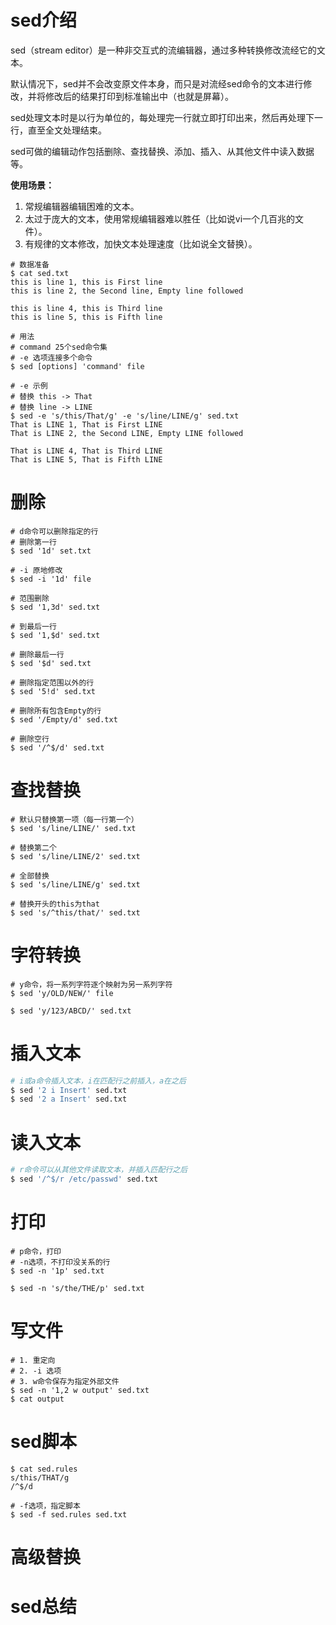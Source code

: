 # sed介绍

sed（stream editor）是一种非交互式的流编辑器，通过多种转换修改流经它的文本。

默认情况下，sed并不会改变原文件本身，而只是对流经sed命令的文本进行修改，并将修改后的结果打印到标准输出中（也就是屏幕）。

sed处理文本时是以行为单位的，每处理完一行就立即打印出来，然后再处理下一行，直至全文处理结束。

sed可做的编辑动作包括删除、查找替换、添加、插入、从其他文件中读入数据等。

**使用场景：**

1. 常规编辑器编辑困难的文本。
2. 太过于庞大的文本，使用常规编辑器难以胜任（比如说vi一个几百兆的文件）。
3. 有规律的文本修改，加快文本处理速度（比如说全文替换）。

```shell
# 数据准备
$ cat sed.txt
this is line 1, this is First line
this is line 2, the Second line, Empty line followed

this is line 4, this is Third line
this is line 5, this is Fifth line

# 用法
# command 25个sed命令集
# -e 选项连接多个命令
$ sed [options] 'command' file

# -e 示例
# 替换 this -> That
# 替换 line -> LINE
$ sed -e 's/this/That/g' -e 's/line/LINE/g' sed.txt
That is LINE 1, That is First LINE
That is LINE 2, the Second LINE, Empty LINE followed

That is LINE 4, That is Third LINE
That is LINE 5, That is Fifth LINE
```



# 删除

```shell
# d命令可以删除指定的行
# 删除第一行
$ sed '1d' set.txt

# -i 原地修改
$ sed -i '1d' file

# 范围删除
$ sed '1,3d' sed.txt

# 到最后一行
$ sed '1,$d' sed.txt

# 删除最后一行
$ sed '$d' sed.txt

# 删除指定范围以外的行
$ sed '5!d' sed.txt

# 删除所有包含Empty的行
$ sed '/Empty/d' sed.txt

# 删除空行
$ sed '/^$/d' sed.txt
```



# 查找替换

```shell
# 默认只替换第一项（每一行第一个）
$ sed 's/line/LINE/' sed.txt

# 替换第二个
$ sed 's/line/LINE/2' sed.txt

# 全部替换
$ sed 's/line/LINE/g' sed.txt

# 替换开头的this为that
$ sed 's/^this/that/' sed.txt
```



# 字符转换

```shell
# y命令，将一系列字符逐个映射为另一系列字符
$ sed 'y/OLD/NEW/' file

$ sed 'y/123/ABCD/' sed.txt
```



# 插入文本

```sh
# i或a命令插入文本，i在匹配行之前插入，a在之后
$ sed '2 i Insert' sed.txt
$ sed '2 a Insert' sed.txt
```



# 读入文本

```sh
# r命令可以从其他文件读取文本，并插入匹配行之后
$ sed '/^$/r /etc/passwd' sed.txt
```



# 打印

```shell
# p命令，打印
# -n选项，不打印没关系的行
$ sed -n '1p' sed.txt

$ sed -n 's/the/THE/p' sed.txt
```



# 写文件

```shell
# 1. 重定向
# 2. -i 选项
# 3. w命令保存为指定外部文件
$ sed -n '1,2 w output' sed.txt
$ cat output
```



# sed脚本

```shell
$ cat sed.rules
s/this/THAT/g
/^$/d

# -f选项，指定脚本
$ sed -f sed.rules sed.txt
```



# 高级替换

# sed总结

